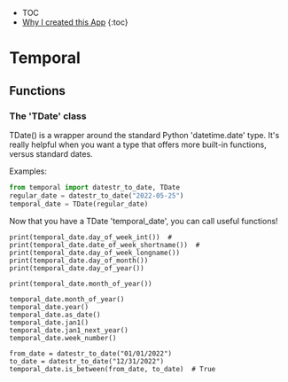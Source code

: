 * TOC
* [Why I created this App](/why.md)
{:toc}


# Temporal
## Functions

### The 'TDate' class
TDate() is a wrapper around the standard Python 'datetime.date' type.  It's really helpful when you want a type that offers more built-in functions, versus standard dates.

Examples:
```python
from temporal import datestr_to_date, TDate
regular_date = datestr_to_date("2022-05-25") 
temporal_date = TDate(regular_date)
```

Now that you have a TDate 'temporal_date', you can call useful functions!
```python3
print(temporal_date.day_of_week_int())  # 
print(temporal_date.date_of_week_shortname())  # 
print(temporal_date.day_of_week_longname())
print(temporal_date.day_of_month())
print(temporal_date.day_of_year())

print(temporal_date.month_of_year())

temporal_date.month_of_year()
temporal_date.year()
temporal_date.as_date()
temporal_date.jan1()
temporal_date.jan1_next_year()
temporal_date.week_number()

from_date = datestr_to_date("01/01/2022")
to_date = datestr_to_date("12/31/2022")
temporal_date.is_between(from_date, to_date)  # True
```
